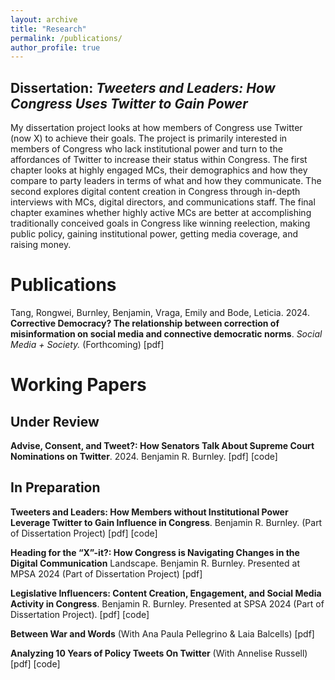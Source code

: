 ```yaml
---
layout: archive
title: "Research"
permalink: /publications/
author_profile: true
---
```


## Dissertation: *Tweeters and Leaders: How Congress Uses Twitter to Gain Power*
My dissertation project looks at how members of Congress use Twitter (now X) to achieve their goals. The project is primarily interested in members of Congress who lack institutional power and turn to the affordances of Twitter to increase their status within Congress. The first chapter looks at highly engaged MCs, their demographics and how they compare to party leaders in terms of what and how they communicate. The second explores digital content creation in Congress through in-depth interviews with MCs, digital directors, and communications staff. The final chapter examines whether highly active MCs are better at accomplishing traditionally conceived goals in Congress like winning reelection, making public policy, gaining institutional power, getting media coverage, and raising money. 

# Publications

Tang, Rongwei, Burnley, Benjamin, Vraga, Emily and Bode, Leticia. 2024. 
**Corrective Democracy? The relationship between correction of misinformation on social media and connective democratic norms**.
*Social Media + Society.* (Forthcoming) [pdf]

# Working Papers 

## Under Review
**Advise, Consent, and Tweet?: How Senators Talk About Supreme Court Nominations on Twitter**. 2024.
Benjamin R. Burnley. [pdf] [code]


## In Preparation
**Tweeters and Leaders: How Members without Institutional Power Leverage Twitter to Gain Influence in Congress**. 
Benjamin R. Burnley. (Part of Dissertation Project) [pdf] [code]

**Heading for the “X”-it?: How Congress is Navigating Changes in the Digital Communication**
Landscape. Benjamin R. Burnley. Presented at MPSA 2024 (Part of Dissertation Project) [pdf]

**Legislative Influencers: Content Creation, Engagement, and Social Media Activity in Congress**. 
Benjamin R. Burnley. Presented at SPSA 2024 (Part of Dissertation Project). [pdf] [code]

**Between War and Words** (With Ana Paula Pellegrino & Laia Balcells) [pdf]

**Analyzing 10 Years of Policy Tweets On Twitter** (With Annelise Russell) [pdf] [code]

